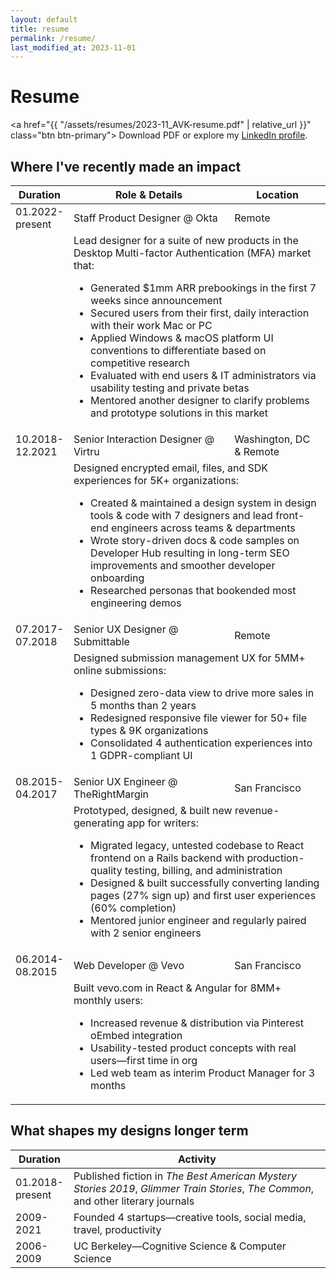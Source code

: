 ```yaml
---
layout: default
title: resume
permalink: /resume/
last_modified_at: 2023-11-01
---
```


# Resume

<a href="{{ "/assets/resumes/2023-11_AVK-resume.pdf" | relative_url }}" class="btn btn-primary">
  Download PDF</a> or explore my <a href="https://www.linkedin.com/in/{{ site.linkedin_username }}" target="_blank">LinkedIn profile</a>.

## Where I've recently made an impact

<table class="resume-items">
  <thead>
    <tr>
      <th>Duration</th>
      <th>Role &amp; Details</th>
      <th>Location</th>
    </tr>
  </thead>
  <tbody>
    <tr>
      <td>01.2022-<br>present</td>
      <td>Staff Product Designer @ Okta</td>
      <td>Remote</td>
    </tr>
    <tr>
      <td></td>
      <td colspan="2">
        Lead designer for a suite of new products in the Desktop Multi-factor Authentication (MFA) market that:
        <ul>
          <li>Generated $1mm ARR prebookings in the first 7 weeks since announcement</li>
          <li>Secured users from their first, daily interaction with their work Mac or PC</li>
          <li>Applied Windows &amp; macOS platform UI conventions to differentiate based on competitive research</li>
          <li>Evaluated with end users &amp; IT administrators via usability testing and private betas</li>
          <li>Mentored another designer to clarify problems and prototype solutions in this market</li>
        </ul>
      </td>
    </tr>
    <tr>
      <td>10.2018-<br>12.2021</td>
      <td>Senior Interaction Designer @ Virtru</td>
      <td>Washington, DC <br>&amp; Remote</td>
    </tr>
    <tr>
      <td></td>
      <td colspan="2">
        Designed encrypted email, files, and SDK experiences for 5K+ organizations:
        <ul>
          <li>Created &amp; maintained a design system in design tools &amp; code with 7 designers and lead front-end engineers across teams &amp; departments</li>
          <li>Wrote story-driven docs &amp; code samples on Developer Hub resulting in long-term SEO improvements and smoother developer onboarding</li>
          <li>Researched personas that bookended most engineering demos</li>
        </ul>
      </td>
    </tr>
    <tr>
      <td>07.2017-<br>07.2018</td>
      <td>Senior UX Designer @ Submittable</td>
      <td>Remote</td>
    </tr>
    <tr>
      <td></td>
      <td colspan="2">
        Designed submission management UX for 5MM+ online submissions:
        <ul>
          <li>Designed zero-data view to drive more sales in 5 months than 2 years </li>
          <li>Redesigned responsive file viewer for 50+ file types &amp; 9K organizations</li>
          <li>Consolidated 4 authentication experiences into 1 GDPR-compliant UI</li>
        </ul>
      </td>
    </tr>
    <tr>
      <td>08.2015-<br>04.2017</td>
      <td>Senior UX Engineer @ TheRightMargin</td>
      <td>San Francisco</td>
    </tr>
    <tr>
      <td></td>
      <td colspan="2">
        Prototyped, designed, &amp; built new revenue-generating app for writers:
        <ul>
          <li>Migrated legacy, untested codebase to React frontend on a Rails backend with production-quality testing, billing, and administration</li>
          <li>Designed &amp; built successfully converting landing pages (27% sign up) and first user experiences (60% completion)</li>
          <li>Mentored junior engineer and regularly paired with 2 senior engineers</li>
        </ul>
      </td>
    </tr>
    <tr>
      <td>06.2014-<br>08.2015</td>
      <td>Web Developer @ Vevo</td>
      <td>San Francisco</td>
    </tr>
    <tr>
      <td></td>
      <td colspan="2">
        Built vevo.com in React &amp; Angular for 8MM+ monthly users:
        <ul>
          <li>Increased revenue &amp; distribution via Pinterest oEmbed integration </li>
          <li>Usability-tested product concepts with real users—first time in org </li>
          <li>Led web team as interim Product Manager for 3 months</li>
        </ul>
      </td>
    </tr>
  </tbody>
</table>

## What shapes my designs longer term

<table class="resume-items">
  <thead>
    <tr>
      <th>Duration</th>
      <th>Activity</th>
    </tr>
  </thead>
  <tbody>
    <tr>
      <td>01.2018-<br>present</td>
      <td>
        Published fiction in <em>The Best American Mystery Stories 2019</em>, <em>Glimmer Train Stories</em>, <em>The Common</em>, and other literary journals
      </td>
    </tr>
    <tr>
      <td>2009-<br>2021</td>
      <td>Founded 4 startups—creative tools, social media, travel, productivity</td>
    </tr>
    <tr>
      <td>2006-<br>2009</td>
      <td>UC Berkeley—Cognitive Science &amp; Computer Science</td>
    </tr>
  </tbody>
</table>
